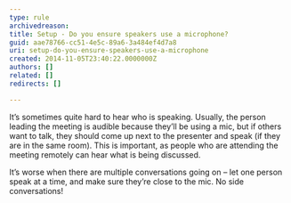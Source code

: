 ```yaml
---
type: rule
archivedreason: 
title: Setup - Do you ensure speakers use a microphone?
guid: aae78766-cc51-4e5c-89a6-3a484ef4d7a8
uri: setup-do-you-ensure-speakers-use-a-microphone
created: 2014-11-05T23:40:22.0000000Z
authors: []
related: []
redirects: []

---
```


It’s sometimes quite hard to hear who is speaking. Usually, the person leading the meeting is audible because they’ll be using a mic, but if others want to talk, they should come up next to the presenter and speak (if they are in the same room). This is important, as people who are attending the meeting remotely can hear what is being discussed.





It’s worse when there are multiple conversations going on – let one person speak at a time, and make sure they’re close to the mic. No side conversations!

<!--endintro-->
